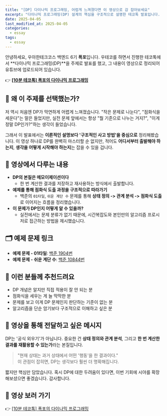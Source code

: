 ```yaml
---
title: "[DP] 다이나믹 프로그래밍, 어렵게 느껴졌다면 이 영상으로 감 잡아보세요"
excerpt: "다이나믹 프로그래밍(DP) 설계의 핵심을 구조적으로 설명한 테코톡 발표입니다. 메모이제이션, 상태 정의, 관계 분석, 점화식 도출까지 명확하게 풀어냅니다."
date: 2025-04-05
last_modified_at: 2025-04-05
categories:
  - essay
tags:
  - essay
---
```


안녕하세요, 우아한테크코스 백엔드 6기 **폭포**입니다.
우테코를 하면서 진행한 테코톡에서 **다이나믹 프로그래밍(DP)**을 주제로 발표를 했고, 그 내용이 영상으로 정리되어 유튜브에 업로드되어 있습니다.

👉 **[[10분 테코톡] 폭포의 다이나믹 프로그래밍](https://www.youtube.com/watch?v=JK4_U3OVWcY&t=221s&ab_channel=%EC%9A%B0%EC%95%84%ED%95%9C%ED%85%8C%ED%81%AC)**

## 🎤 왜 이 주제를 선택했는가?

저 역시 처음엔 DP가 막연하게 어렵게 느껴졌습니다. "작은 문제로 나눈다", "점화식을 세운다"는 말은 들었지만, 실전 문제 앞에서는 항상 "뭘 기준으로 나누는 거지?", "이게 정말 DP인가?"하는 생각이 들었습니다.

그래서 이 발표에서는 **이론적인 설명보다 '구조적인 사고 방법'을 중심으로** 정리해봤습니다. 이 영상 하나로 DP를 완벽히 마스터할 순 없지만, 적어도 **어디서부터 출발해야 하는지**, **생각을 어떻게 시작해야 하는지**는 잡을 수 있을 겁니다.

## 🧭 영상에서 다루는 내용

- **DP의 본질은 메모이제이션이다**
  - 한 번 계산한 결과를 저장하고 재사용하는 방식에서 출발합니다.
- **예제를 통해 점화식 도출 과정을 구조적으로 따라가기**
  - 백준의 `01타일`, `쉬운 계단 수` 문제를 통해 **상태 정의 -> 관계 분석 -> 점화식 도출**로 이어지는 흐름을 정리했습니다.
- **이 문제가 DP인지 어떻게 알 수 있을까?**
  - 실전에서는 문제 분류가 없기 때문에, 시간복잡도와 본인만의 알고리즘 프로시저로 접근하는 방법을 제시했습니다.

## 🗂️ 예제 문제 링크

- **예제 문제 - 01타일**: [백준 1904번](https://www.acmicpc.net/problem/1904)
- **예제 문제 - 쉬운 계단 수**: [백준 10844번](https://www.acmicpc.net/problem/10844)

## 📌 이런 분들께 추천드려요

- DP 개념은 알지만 직접 적용이 잘 안 되는 분
- 점화식을 세우는 게 늘 막막한 분
- 문제를 보고 이게 DP 문제인지 판단하는 기준이 없는 분
- 알고리즘을 단순 암기보다 구조적으로 이해하고 싶은 분

## 💬 영상을 통해 전달하고 싶은 메시지

DP는 '공식 외우기'가 아닙니다.
중요한 건 **상태 정의와 관계 분석**, 그리고 **한 번 계산한 결과를 재활용할 수 있는가**라는 본질입니다.

> "현재 상태는 과거 상태에서 어떤 '행동'을 한 결과이다."<br>
> 이 관점이 잡히면, DP는 생각보다 훨씬 더 명확해집니다.

짧지만 핵심만 담았습니다. 혹시 DP에 대한 두려움이 있다면, 이번 기회에 시야를 확장해보셨으면 좋겠습니다. 감사합니다.

## 🎥 영상 보러 가기

👉 [[10분 테코톡] 폭포의 다이나믹 프로그래밍](https://www.youtube.com/watch?v=JK4_U3OVWcY&t=221s&ab_channel=%EC%9A%B0%EC%95%84%ED%95%9C%ED%85%8C%ED%81%AC)
